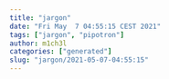 ```yaml
---
title: "jargon"
date: "Fri May  7 04:55:15 CEST 2021"
tags: ["jargon", "pipotron"]
author: m1ch3l
categories: ["generated"]
slug: "jargon/2021-05-07-04:55:15"
---
```



